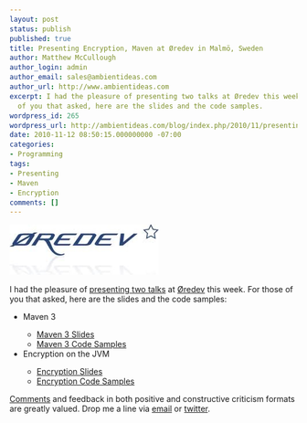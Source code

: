 ```yaml
---
layout: post
status: publish
published: true
title: Presenting Encryption, Maven at Øredev in Malmö, Sweden
author: Matthew McCullough
author_login: admin
author_email: sales@ambientideas.com
author_url: http://www.ambientideas.com
excerpt: I had the pleasure of presenting two talks at Øredev this week. For those
  of you that asked, here are the slides and the code samples.
wordpress_id: 265
wordpress_url: http://ambientideas.com/blog/index.php/2010/11/presenting-encryption-maven-at-%c3%b8redev-in-malmo-sweden/
date: 2010-11-12 08:50:15.000000000 -07:00
categories:
- Programming
tags:
- Presenting
- Maven
- Encryption
comments: []
---
```

<a href="http://oredev.org/2010" target="_blank"><img src="/blog/wp-content/uploads/2010/08/Oredev-Logo.jpg"></img></a>
<p>I had the pleasure of <a href="http://oredev.org/2010/speakers/matthew-mccullough" target="_blank">presenting two talks</a> at <a href="http://oredev.org/2010" target="_blank">Øredev</a> this week. For those of you that asked, here are the slides and the code samples:</p>

<ul>
  <li>Maven 3</li>
  <ul>
    <li><a href="http://www.slideshare.net/matthewmccullough/maven-30-at-oredev" target="_blank">Maven 3 Slides</a></li>
    <li><a href="https://github.com/matthewmccullough/maven-training" target="_blank">Maven 3 Code Samples</a></li>
  </ul>

  <li>Encryption on the JVM</li>
  <ul>
    <li><a href="http://www.slideshare.net/matthewmccullough/encryption-boot-camp-at-redev" target="_blank">Encryption Slides</a></li>
    <li><a href="https://github.com/matthewmccullough/encryption-jvm-bootcamp" target="_blank">Encryption Code Samples</a></li>
  </ul>
</ul>

<p><a href="http://twitter.com/brush2000/status/3060970897285120">Comments</a> and feedback in both positive and constructive criticism formats are greatly valued. Drop me a line via <a href="mailto:matthewm@ambientideas.com">email</a> or <a href="http://twitter.com/matthewmccull">twitter</a>.</p>
